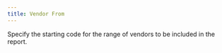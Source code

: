 ```yaml
---
title: Vendor From
---
```



Specify the starting code for the range of vendors to be included in  the report.
